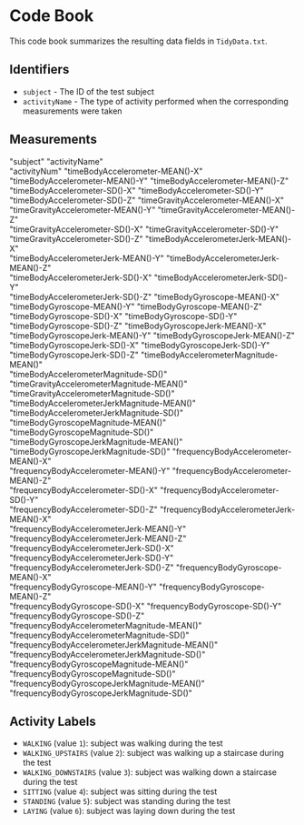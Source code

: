 # Code Book

This code book summarizes the resulting data fields in `TidyData.txt`.

## Identifiers

* `subject` - The ID of the test subject
* `activityName` - The type of activity performed when the corresponding measurements were taken

## Measurements

"subject"                                        "activityName"                                  
 "activityNum"                                    "timeBodyAccelerometer-MEAN()-X"                
 "timeBodyAccelerometer-MEAN()-Y"                 "timeBodyAccelerometer-MEAN()-Z"                
 "timeBodyAccelerometer-SD()-X"                   "timeBodyAccelerometer-SD()-Y"                  
 "timeBodyAccelerometer-SD()-Z"                   "timeGravityAccelerometer-MEAN()-X"             
 "timeGravityAccelerometer-MEAN()-Y"              "timeGravityAccelerometer-MEAN()-Z"             
 "timeGravityAccelerometer-SD()-X"                "timeGravityAccelerometer-SD()-Y"               
 "timeGravityAccelerometer-SD()-Z"                "timeBodyAccelerometerJerk-MEAN()-X"            
 "timeBodyAccelerometerJerk-MEAN()-Y"             "timeBodyAccelerometerJerk-MEAN()-Z"            
 "timeBodyAccelerometerJerk-SD()-X"               "timeBodyAccelerometerJerk-SD()-Y"              
 "timeBodyAccelerometerJerk-SD()-Z"               "timeBodyGyroscope-MEAN()-X"                    
 "timeBodyGyroscope-MEAN()-Y"                     "timeBodyGyroscope-MEAN()-Z"                    
 "timeBodyGyroscope-SD()-X"                       "timeBodyGyroscope-SD()-Y"                      
 "timeBodyGyroscope-SD()-Z"                       "timeBodyGyroscopeJerk-MEAN()-X"                
 "timeBodyGyroscopeJerk-MEAN()-Y"                 "timeBodyGyroscopeJerk-MEAN()-Z"                
 "timeBodyGyroscopeJerk-SD()-X"                   "timeBodyGyroscopeJerk-SD()-Y"                  
 "timeBodyGyroscopeJerk-SD()-Z"                   "timeBodyAccelerometerMagnitude-MEAN()"         
 "timeBodyAccelerometerMagnitude-SD()"            "timeGravityAccelerometerMagnitude-MEAN()"      
 "timeGravityAccelerometerMagnitude-SD()"         "timeBodyAccelerometerJerkMagnitude-MEAN()"     
 "timeBodyAccelerometerJerkMagnitude-SD()"        "timeBodyGyroscopeMagnitude-MEAN()"             
 "timeBodyGyroscopeMagnitude-SD()"                "timeBodyGyroscopeJerkMagnitude-MEAN()"         
 "timeBodyGyroscopeJerkMagnitude-SD()"            "frequencyBodyAccelerometer-MEAN()-X"           
 "frequencyBodyAccelerometer-MEAN()-Y"            "frequencyBodyAccelerometer-MEAN()-Z"           
 "frequencyBodyAccelerometer-SD()-X"              "frequencyBodyAccelerometer-SD()-Y"             
 "frequencyBodyAccelerometer-SD()-Z"              "frequencyBodyAccelerometerJerk-MEAN()-X"       
 "frequencyBodyAccelerometerJerk-MEAN()-Y"        "frequencyBodyAccelerometerJerk-MEAN()-Z"       
 "frequencyBodyAccelerometerJerk-SD()-X"          "frequencyBodyAccelerometerJerk-SD()-Y"         
 "frequencyBodyAccelerometerJerk-SD()-Z"          "frequencyBodyGyroscope-MEAN()-X"               
 "frequencyBodyGyroscope-MEAN()-Y"                "frequencyBodyGyroscope-MEAN()-Z"               
 "frequencyBodyGyroscope-SD()-X"                  "frequencyBodyGyroscope-SD()-Y"                 
 "frequencyBodyGyroscope-SD()-Z"                  "frequencyBodyAccelerometerMagnitude-MEAN()"    
 "frequencyBodyAccelerometerMagnitude-SD()"       "frequencyBodyAccelerometerJerkMagnitude-MEAN()"
 "frequencyBodyAccelerometerJerkMagnitude-SD()"   "frequencyBodyGyroscopeMagnitude-MEAN()"        
 "frequencyBodyGyroscopeMagnitude-SD()"           "frequencyBodyGyroscopeJerkMagnitude-MEAN()"    
 "frequencyBodyGyroscopeJerkMagnitude-SD()"      

## Activity Labels

* `WALKING` (value `1`): subject was walking during the test
* `WALKING_UPSTAIRS` (value `2`): subject was walking up a staircase during the test
* `WALKING_DOWNSTAIRS` (value `3`): subject was walking down a staircase during the test
* `SITTING` (value `4`): subject was sitting during the test
* `STANDING` (value `5`): subject was standing during the test
* `LAYING` (value `6`): subject was laying down during the test
